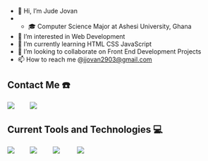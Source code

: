 - 👋 Hi, I’m Jude Jovan
- * 🎓 Computer Science Major at Ashesi University, Ghana
- 👀 I’m interested in Web Development
- 🌱 I’m currently learning  HTML CSS JavaScript
- 💞️ I’m looking to collaborate on Front End Development Projects
- 📫 How to reach me @jjovan2903@gmail.com

## Contact Me ☎️
<a href="https://www.linkedin.com/in/jude-jovan-249a04204/"><img src="https://skillicons.dev/icons?i=linkedin"/></a>&nbsp;&nbsp;&nbsp;&nbsp;&nbsp;&nbsp;&nbsp;&nbsp;
<a href="https://twitter.com/1ztweets"><img src="https://skillicons.dev/icons?i=twitter"/></a>&nbsp;&nbsp;&nbsp;&nbsp;&nbsp;&nbsp;&nbsp;&nbsp;


## Current Tools and Technologies 💻
<img src="https://skillicons.dev/icons?i=js"/>&nbsp;&nbsp;&nbsp;&nbsp;&nbsp;&nbsp;&nbsp;&nbsp;
<img src="https://skillicons.dev/icons?i=python"/>&nbsp;&nbsp;&nbsp;&nbsp;&nbsp;&nbsp;&nbsp;&nbsp;
<img src="https://skillicons.dev/icons?i=html"/>&nbsp;&nbsp;&nbsp;&nbsp;&nbsp;&nbsp;&nbsp;&nbsp;&nbsp;
<img src="https://skillicons.dev/icons?i=css"/>&nbsp;&nbsp;&nbsp;&nbsp;&nbsp;&nbsp;&nbsp;&nbsp;&nbsp;
